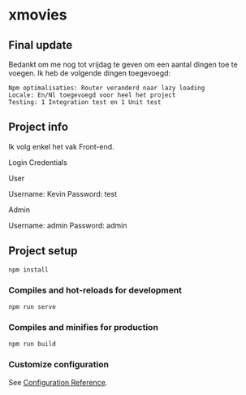 # xmovies

## Final update

Bedankt om me nog tot vrijdag te geven om een aantal dingen toe te voegen. Ik heb de volgende dingen toegevoegd:

```
Npm optimalisaties: Router veranderd naar lazy loading
Locale: En/Nl toegevoegd voor heel het project
Testing: 1 Integration test en 1 Unit test
```


## Project info
Ik volg enkel het vak Front-end. 

Login Credentials

User

Username: Kevin Password: test

Admin

Username: admin Password: admin

## Project setup
```
npm install
```

### Compiles and hot-reloads for development
```
npm run serve
```

### Compiles and minifies for production
```
npm run build
```

### Customize configuration
See [Configuration Reference](https://cli.vuejs.org/config/).
